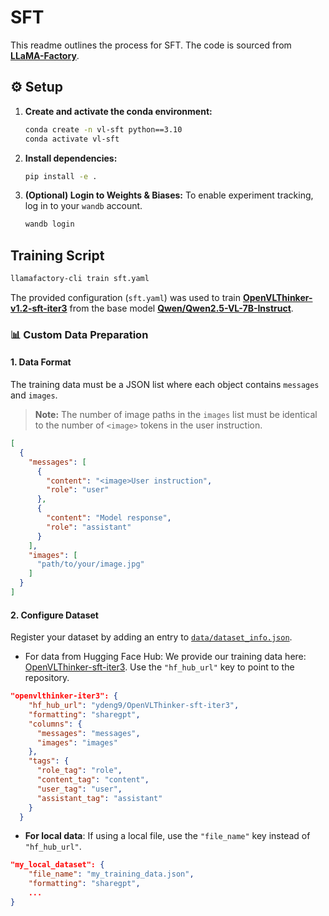 # SFT 

This readme outlines the process for SFT. The code is sourced from [**LLaMA-Factory**](https://github.com/hiyouga/LLaMA-Factory).

## ⚙️ Setup

1.  **Create and activate the conda environment:**
    ```bash
    conda create -n vl-sft python==3.10
    conda activate vl-sft
    ```

2.  **Install dependencies:**
    ```bash
    pip install -e .
    ```

3.  **(Optional) Login to Weights & Biases:**
    To enable experiment tracking, log in to your `wandb` account.
    ```bash
    wandb login
    ```

## Training Script
```bash
llamafactory-cli train sft.yaml
```

The provided configuration (`sft.yaml`) was used to train [**OpenVLThinker-v1.2-sft-iter3**](https://huggingface.co/ydeng9/OpenVLThinker-v1.2-sft-iter3) from the base model [**Qwen/Qwen2.5-VL-7B-Instruct**](https://huggingface.co/Qwen/Qwen2.5-VL-7B-Instruct).

### 📊 Custom Data Preparation

#### 1. Data Format
The training data must be a JSON list where each object contains `messages` and `images`.

> **Note:** The number of image paths in the `images` list must be identical to the number of `<image>` tokens in the user instruction.

```json
[
  {
    "messages": [
      {
        "content": "<image>User instruction",
        "role": "user"
      },
      {
        "content": "Model response",
        "role": "assistant"
      }
    ],
    "images": [
      "path/to/your/image.jpg"
    ]
  }
]
```
#### 2. Configure Dataset
Register your dataset by adding an entry to [`data/dataset_info.json`](data/dataset_info.json).
* For data from Hugging Face Hub: We provide our training data here: [OpenVLThinker-sft-iter3](https://huggingface.co/datasets/ydeng9/OpenVLThinker-sft-iter3). Use the `"hf_hub_url"` key to point to the repository.
```json
"openvlthinker-iter3": {
    "hf_hub_url": "ydeng9/OpenVLThinker-sft-iter3",
    "formatting": "sharegpt",
    "columns": {
      "messages": "messages",
      "images": "images"
    },
    "tags": {
      "role_tag": "role",
      "content_tag": "content",
      "user_tag": "user",
      "assistant_tag": "assistant"
    }
  }
```
* **For local data**: If using a local file, use the `"file_name"` key instead of `"hf_hub_url"`. 
```json
"my_local_dataset": {
    "file_name": "my_training_data.json",
    "formatting": "sharegpt",
    ...
}
```
